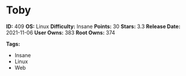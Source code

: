 # Toby

**ID:** 409
**OS:** Linux
**Difficulty:** Insane
**Points:** 30
**Stars:** 3.3
**Release Date:** 2021-11-06
**User Owns:** 383
**Root Owns:** 374

**Tags:**
- Insane
- Linux
- Web

